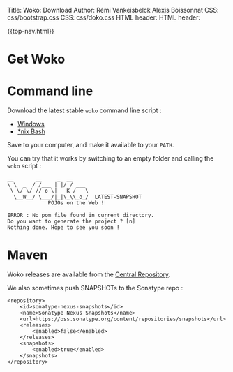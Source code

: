Title:  Woko: Download
Author: Rémi Vankeisbelck 
  Alexis Boissonnat
CSS: css/bootstrap.css
CSS: css/doko.css
HTML header:  <script type="text/javascript"
    src="js/jquery.min.js">
    </script>
HTML header:  <script type="text/javascript"
    src="js/bootstrap.js">
    </script>

{{top-nav.html}}

<h1 class="page-header index">
    Get Woko
</h1>

# Command line

Download the latest stable <code>woko</code> command line script :

* [Windows](https://raw.githubusercontent.com/pojosontheweb/woko/master/tooling/src/main/scripts/woko.bat)
* [*nix Bash](https://raw.githubusercontent.com/pojosontheweb/woko/master/tooling/src/main/scripts/woko)


Save to your computer, and make it available to your `PATH`.

You can try that it works by switching to an empty folder and calling the `woko` script :

    __       __     _  __
    \ \  _  / /___ | |/ / ___
     \ \/ \/ // o \|   K /   \
      \__W__/ \___/|_|\_\\_o_/  LATEST-SNAPSHOT
                 POJOs on the Web !

    ERROR : No pom file found in current directory.
    Do you want to generate the project ? [n]
    Nothing done. Hope to see you soon !

# Maven

Woko releases are available from the [Central Repository](http://search.maven.org/#search|ga|1|g%3A%22com.pojosontheweb%22).

We also sometimes push SNAPSHOTs to the Sonatype repo :

    <repository>
        <id>sonatype-nexus-snapshots</id>
        <name>Sonatype Nexus Snapshots</name>
        <url>https://oss.sonatype.org/content/repositories/snapshots</url>
        <releases>
            <enabled>false</enabled>
        </releases>
        <snapshots>
            <enabled>true</enabled>
        </snapshots>
    </repository>



